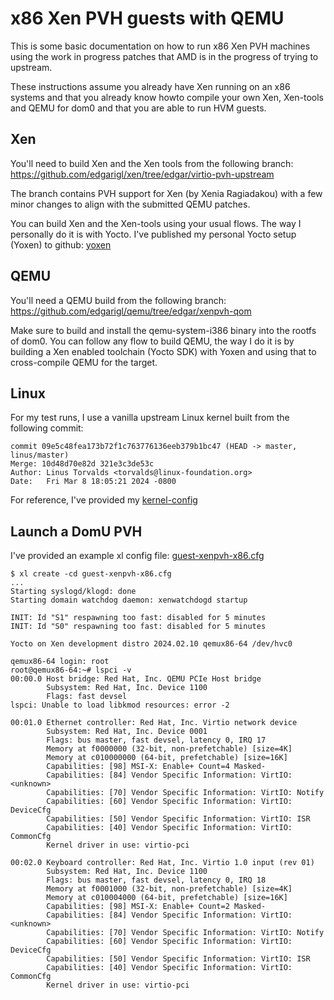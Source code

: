 # x86 Xen PVH guests with QEMU

This is some basic documentation on how to run x86 Xen PVH machines
using the work in progress patches that AMD is in the progress of
trying to upstream.

These instructions assume you already have Xen running on an x86
systems and that you already know howto compile your own Xen,
Xen-tools and QEMU for dom0 and that you are able to run HVM guests.

## Xen

You'll need to build Xen and the Xen tools from the following branch:
https://github.com/edgarigl/xen/tree/edgar/virtio-pvh-upstream

The branch contains PVH support for Xen (by Xenia Ragiadakou) with a few
minor changes to align with the submitted QEMU patches.

You can build Xen and the Xen-tools using your usual flows. The way I
personally do it is with Yocto.
I've published my personal Yocto setup (Yoxen) to github:
[yoxen](https://github.com/edgarigl/yoxen)

## QEMU

You'll need a QEMU build from the following branch:
https://github.com/edgarigl/qemu/tree/edgar/xenpvh-qom

Make sure to build and install the qemu-system-i386 binary into the rootfs
of dom0.
You can follow any flow to build QEMU, the way I do it is by building a Xen
enabled toolchain (Yocto SDK) with Yoxen and using that to cross-compile QEMU
for the target.

## Linux

For my test runs, I use a vanilla upstream Linux kernel built from the
following commit:

```
commit 09e5c48fea173b72f1c763776136eeb379b1bc47 (HEAD -> master, linus/master)
Merge: 10d48d70e82d 321e3c3de53c
Author: Linus Torvalds <torvalds@linux-foundation.org>
Date:   Fri Mar 8 18:05:21 2024 -0800
```

For reference, I've provided my [kernel-config](kernelconfig-xenpvh-x86.config)

## Launch a DomU PVH

I've provided an example xl config file:
[guest-xenpvh-x86.cfg](guest-xenpvh-x86.cfg)

```console
$ xl create -cd guest-xenpvh-x86.cfg
...
Starting syslogd/klogd: done
Starting domain watchdog daemon: xenwatchdogd startup

INIT: Id "S1" respawning too fast: disabled for 5 minutes
INIT: Id "S0" respawning too fast: disabled for 5 minutes

Yocto on Xen development distro 2024.02.10 qemux86-64 /dev/hvc0

qemux86-64 login: root
root@qemux86-64:~# lspci -v
00:00.0 Host bridge: Red Hat, Inc. QEMU PCIe Host bridge
        Subsystem: Red Hat, Inc. Device 1100
        Flags: fast devsel
lspci: Unable to load libkmod resources: error -2

00:01.0 Ethernet controller: Red Hat, Inc. Virtio network device
        Subsystem: Red Hat, Inc. Device 0001
        Flags: bus master, fast devsel, latency 0, IRQ 17
        Memory at f0000000 (32-bit, non-prefetchable) [size=4K]
        Memory at c010000000 (64-bit, prefetchable) [size=16K]
        Capabilities: [98] MSI-X: Enable+ Count=4 Masked-
        Capabilities: [84] Vendor Specific Information: VirtIO: <unknown>
        Capabilities: [70] Vendor Specific Information: VirtIO: Notify
        Capabilities: [60] Vendor Specific Information: VirtIO: DeviceCfg
        Capabilities: [50] Vendor Specific Information: VirtIO: ISR
        Capabilities: [40] Vendor Specific Information: VirtIO: CommonCfg
        Kernel driver in use: virtio-pci

00:02.0 Keyboard controller: Red Hat, Inc. Virtio 1.0 input (rev 01)
        Subsystem: Red Hat, Inc. Device 1100
        Flags: bus master, fast devsel, latency 0, IRQ 18
        Memory at f0001000 (32-bit, non-prefetchable) [size=4K]
        Memory at c010004000 (64-bit, prefetchable) [size=16K]
        Capabilities: [98] MSI-X: Enable+ Count=2 Masked-
        Capabilities: [84] Vendor Specific Information: VirtIO: <unknown>
        Capabilities: [70] Vendor Specific Information: VirtIO: Notify
        Capabilities: [60] Vendor Specific Information: VirtIO: DeviceCfg
        Capabilities: [50] Vendor Specific Information: VirtIO: ISR
        Capabilities: [40] Vendor Specific Information: VirtIO: CommonCfg
        Kernel driver in use: virtio-pci
```

